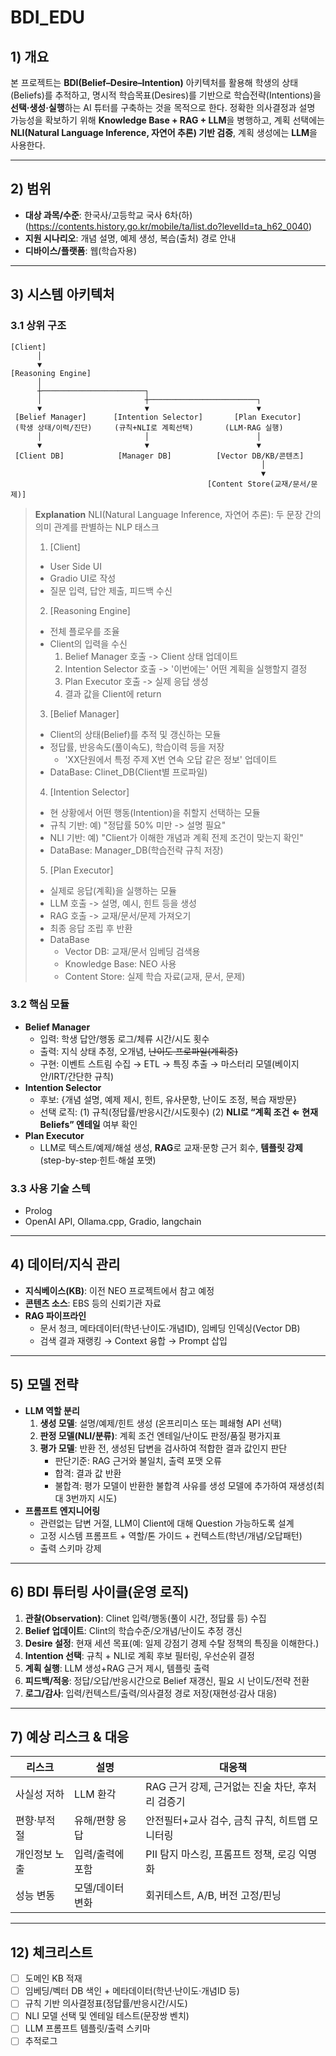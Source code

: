 # BDI_EDU

## 1) 개요
본 프로젝트는 **BDI(Belief–Desire–Intention)** 아키텍처를 활용해 학생의 상태(Beliefs)를 추적하고, 명시적 학습목표(Desires)를 기반으로 학습전략(Intentions)을 **선택·생성·실행**하는 AI 튜터를 구축하는 것을 목적으로 한다.
정확한 의사결정과 설명 가능성을 확보하기 위해 **Knowledge Base + RAG + LLM**을 병행하고, 계획 선택에는 **NLI(Natural Language Inference, 자연어 추론) 기반 검증**, 계획 생성에는 **LLM**을 사용한다.

---

## 2) 범위
- **대상 과목/수준**: 한국사/고등학교 국사 6차(하)(https://contents.history.go.kr/mobile/ta/list.do?levelId=ta_h62_0040)
- **지원 시나리오**: 개념 설명, 예제 생성, 복습(출처) 경로 안내
- **디바이스/플랫폼**: 웹(학습자용)

---

## 3) 시스템 아키텍처

### 3.1 상위 구조
```
[Client]
      │
      ▼
[Reasoning Engine]
      │
      ┼───────────────────────┐
      │                       ┼────────────────────────┐
      ▼                       ▼                        ▼
 [Belief Manager]      [Intention Selector]       [Plan Executor]
 (학생 상태/이력/진단)     (규칙+NLI로 계획선택)       (LLM·RAG 실행)
      │                       │                        │
      ▼                       ▼                        ▼
 [Client DB]            [Manager DB]          [Vector DB/KB/콘텐츠]
                                                        │
                                                        ▼
                                            [Content Store(교재/문서/문제)]
```
> **Explanation**
> NLI(Natural Language Inference, 자연어 추론): 두 문장 간의 의미 관계를 판별하는 NLP 태스크
>
> 1. [Client]
> - User Side UI
> - Gradio UI로 작성
> - 질문 입력, 답안 제출, 피드백 수신
>
> 2. [Reasoning Engine]
> - 전체 플로우를 조율
> - Client의 입력을 수신
>   1. Belief Manager 호출 -> Client 상태 업데이트
>   2. Intention Selector 호출 -> '이번에는' 어떤 계획을 실행할지 결정
>   3. Plan Executor 호출 -> 실제 응답 생성
>   4. 결과 값을 Client에 return
>
> 3. [Belief Manager]
> - Client의 상태(Belief)를 추적 및 갱신하는 모듈
> - 정답률, 반응속도(풀이속도), 학습이력 등을 저장
>   - 'XX단원에서 특정 주제 X번 연속 오답 같은 정보' 업데이트
> - DataBase: Clinet_DB(Client별 프로파일)
>
> 4. [Intention Selector]
> - 현 상황에서 어떤 행동(Intention)을 취할지 선택하는 모듈
> - 규칙 기반: 예) "정답률 50% 미만 -> 설명 필요"
> - NLI 기반: 예) "Client가 이해한 개념과 계획 전제 조건이 맞는지 확인"
> - DataBase: Manager_DB(학습전략 규칙 저장)
>
> 5. [Plan Executor]
> - 실제로 응답(계획)을 실행하는 모듈
> - LLM 호출 -> 설명, 예시, 힌트 등을 생성
> - RAG 호출 -> 교재/문서/문제 가져오기
> - 최종 응답 조립 후 반환
> - DataBase
>   - Vector DB: 교재/문서 임베딩 검색용
>   - Knowledge Base: NEO 사용
>   - Content Store: 실제 학습 자료(교재, 문서, 문제)

### 3.2 핵심 모듈
- **Belief Manager**
  - 입력: 학생 답안/행동 로그/체류 시간/시도 횟수
  - 출력: 지식 상태 추정, 오개념, ~~난이도 프로파일(계획중)~~
  - 구현: 이벤트 스트림 수집 → ETL → 특징 추출 → 마스터리 모델(베이지안/IRT/간단한 규칙)
- **Intention Selector**
  - 후보: {개념 설명, 예제 제시, 힌트, 유사문항, 난이도 조정, 복습 재방문}
  - 선택 로직: (1) 규칙(정답률/반응시간/시도횟수) (2) **NLI로 “계획 조건 ⇐ 현재 Beliefs” 엔테일** 여부 확인
- **Plan Executor**
  - LLM로 텍스트/예제/해설 생성, **RAG**로 교재·문항 근거 회수, **템플릿 강제**(step-by-step·힌트·해설 포맷)

### 3.3 사용 기술 스텍
- Prolog
- OpenAI API, Ollama.cpp, Gradio, langchain

---

## 4) 데이터/지식 관리

- **지식베이스(KB)**: 이전 NEO 프로젝트에서 참고 예정
- **콘텐츠 소스**: EBS 등의 신뢰기관 자료
- **RAG 파이프라인**
  - 문서 청크, 메타데이터(학년·난이도·개념ID), 임베딩 인덱싱(Vector DB)
  - 검색 결과 재랭킹 → Context 융합 → Prompt 삽입

---

## 5) 모델 전략

- **LLM 역할 분리**
  1) **생성 모델**: 설명/예제/힌트 생성 (온프리미스 또는 폐쇄형 API 선택)
  2) **판정 모델(NLI/분류)**: 계획 조건 엔테일/난이도 판정/품질 평가지표
  3) **평가 모델**: 반환 전, 생성된 답변을 검사하여 적합한 결과 값인지 판단
     - 판단기준: RAG 근거와 불일치, 출력 포맷 오류
     - 합격: 결과 값 반환
     - 불합격: 평가 모델이 반환한 불합격 사유를 생성 모델에 추가하여 재생성(최대 3번까지 시도)
- **프롬프트 엔지니어링**
  - 관련없는 답변 거절, LLM이 Client에 대해 Question 가능하도록 설계
  - 고정 시스템 프롬프트 + 역할/톤 가이드 + 컨텍스트(학년/개념/오답패턴)
  - 출력 스키마 강제

---

## 6) BDI 튜터링 사이클(운영 로직)

1. **관찰(Observation)**: Clinet 입력/행동(풀이 시간, 정답률 등) 수집  
2. **Belief 업데이트**: Clint의 학습수준/오개념/난이도 추정 갱신  
3. **Desire 설정**: 현재 세션 목표(예: 일제 강점기 경제 수탈 정책의 특징을 이해한다.)  
4. **Intention 선택**: 규칙 + NLI로 계획 후보 필터링, 우선순위 결정  
5. **계획 실행**: LLM 생성+RAG 근거 제시, 템플릿 출력  
6. **피드백/적응**: 정답/오답/반응시간으로 Belief 재갱신, 필요 시 난이도/전략 전환 
7. **로그/감사**: 입력/컨텍스트/출력/의사결정 경로 저장(재현성·감사 대응)

---

## 7) 예상 리스크 & 대응

| 리스크        | 설명             | 대응책                                           |
| ------------- | ---------------- | ------------------------------------------------ |
| 사실성 저하   | LLM 환각         | RAG 근거 강제, 근거없는 진술 차단, 후처리 검증기 |
| 편향·부적절   | 유해/편향 응답   | 안전필터+교사 검수, 금칙 규칙, 히트맵 모니터링   |
| 개인정보 노출 | 입력/출력에 포함 | PII 탐지 마스킹, 프롬프트 정책, 로깅 익명화      |
| 성능 변동     | 모델/데이터 변화 | 회귀테스트, A/B, 버전 고정/핀닝                  |

---

## 12) 체크리스트

- [ ] 도메인 KB 적재  
- [ ] 임베딩/벡터 DB 색인 + 메타데이터(학년·난이도·개념ID 등)  
- [ ] 규칙 기반 의사결정표(정답률/반응시간/시도)  
- [ ] NLI 모델 선택 및 엔테일 테스트(문장쌍 벤치)  
- [ ] LLM 프롬프트 템플릿/출력 스키마
- [ ] 추적로그